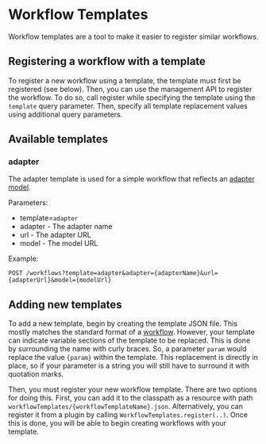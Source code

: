 # Workflow Templates

Workflow templates are a tool to make it easier to register similar workflows.

## Registering a workflow with a template

To register a new workflow using a template, the template must first be registered (see below).
Then, you can use the management API to register the workflow.
To do so, call register while specifying the template using the `template` query parameter.
Then, specify all template replacement values using additional query parameters.

## Available templates

### adapter

The adapter template is used for a simple workflow that reflects an [adapter model](adapters.md).

Parameters:

- template=`adapter`
- adapter - The adapter name
- url - The adapter URL
- model - The model URL

Example:

`POST /workflows?template=adapter&adapter={adapterName}&url={adapterUrl}&model={modelUrl}`

## Adding new templates

To add a new template, begin by creating the template JSON file.
This mostly matches the standard format of a [workflow](workflows.md).
However, your template can indicate variable sections of the template to be replaced.
This is done by surrounding the name with curly braces.
So, a parameter `param` would replace the value `{param}` within the template.
This replacement is directly in place, so if your parameter is a string you will still have to surround it with quotation marks.

Then, you must register your new workflow template.
There are two options for doing this.
First, you can add it to the classpath as a resource with path `workflowTemplates/{workflowTemplateName}.json`.
Alternatively, you can register it from a plugin by calling `WorkflowTemplates.register(..)`.
Once this is done, you will be able to begin creating workflows with your template.